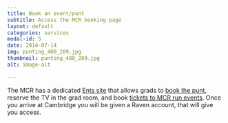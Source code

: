```yaml
---
title: Book an event/punt
subtitle: Access the MCR booking page
layout: default
categories: services
modal-id: 5
date: 2014-07-14
img: punting_400_289.jpg
thumbnail: punting_400_289.jpg
alt: image-alt

---
```


The MCR has a dedicated <a href="http://mcr.jesus.cam.ac.uk/EntsSite/" target="_blank">Ents site</a>
 that allows grads to <a href="http://mcr.jesus.cam.ac.uk/EntsSite/puntbooking/" target="_blank">book the punt</a>,
 reserve the TV in the grad room, and book <a href="http://mcr.jesus.cam.ac.uk/EntsSite/" target="_blank">tickets to MCR run events</a>.
 Once you arrive at Cambridge you will be given a Raven account, that will give you access.
